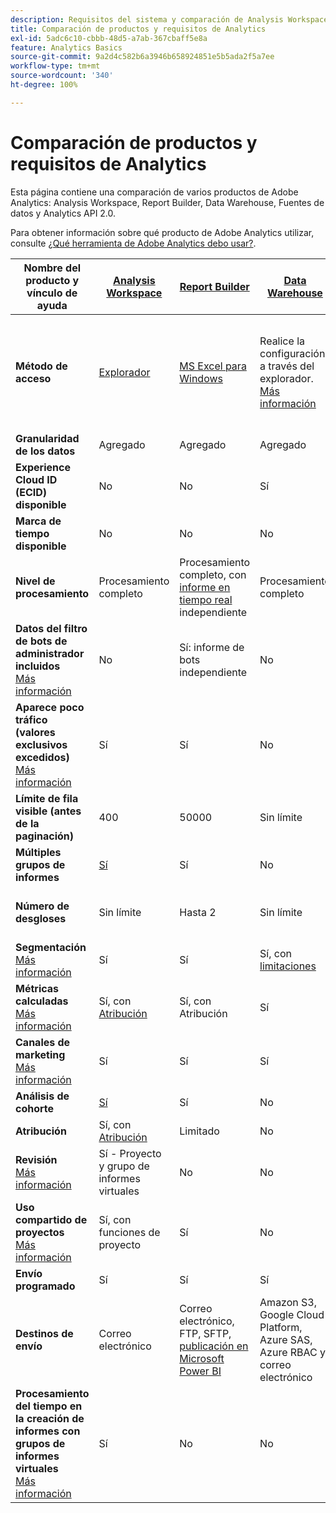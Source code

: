 ```yaml
---
description: Requisitos del sistema y comparación de Analysis Workspace, Report Builder, Data Warehouse, y Data Workbench
title: Comparación de productos y requisitos de Analytics
exl-id: 5adc6c10-cbbb-48d5-a7ab-367cbaff5e8a
feature: Analytics Basics
source-git-commit: 9a2d4c582b6a3946b658924851e5b5ada2f5a7ee
workflow-type: tm+mt
source-wordcount: '340'
ht-degree: 100%

---
```


# Comparación de productos y requisitos de Analytics

Esta página contiene una comparación de varios productos de Adobe Analytics: Analysis Workspace, Report Builder, Data Warehouse, Fuentes de datos y Analytics API 2.0.

Para obtener información sobre qué producto de Adobe Analytics utilizar, consulte [¿Qué herramienta de Adobe Analytics debo usar?](/help/analyze/get-started/which-analytics-tool.md).

| Nombre del producto y vínculo de ayuda | [Analysis Workspace](/help/analyze/analysis-workspace/home.md) | [Report Builder](/help/analyze/report-builder/rb-overview.md) | [Data Warehouse](/help/export/data-warehouse/data-warehouse.md) | [Archivo de fuentes de datos](/help/export/analytics-data-feed/data-feed-overview.md) | [API de Analytics 2.0](https://www.adobe.io/apis/experiencecloud/analytics/docs.html) |
|---|---|---|---|---|---|
| **Método de acceso** | [Explorador](/help/analyze/get-started/sys-reqs.md) | [MS Excel para Windows](/help/analyze/legacy-report-builder/setup/system-requirements.md) | Realice la configuración a través del explorador. [Más información](/help/analyze/get-started/sys-reqs.md) | Realice la configuración a través del explorador. [Más información](/help/export/analytics-data-feed/data-feed-overview.md) | Herramientas de API de RESTful. Inicie sesión con las credenciales de Adobe Developer. [Más información](https://developer.adobe.com/analytics-apis/docs/2.0/) |
| **Granularidad de los datos** | Agregado | Agregado | Agregado | Visita individual | Agregado |
| **Experience Cloud ID (ECID) disponible** | No | No | Sí | Sí | No |
| **Marca de tiempo disponible** | No | No | No | Sí | No |
| **Nivel de procesamiento** | Procesamiento completo | Procesamiento completo, con [informe en tiempo real](/help/admin/admin/c-manage-report-suites/c-edit-report-suites/realtime/realtime.md) independiente | Procesamiento completo | Procesamiento completo | Procesamiento completo |
| **Datos del filtro de bots de administrador incluidos** <br> [Más información](/help/admin/admin/c-manage-report-suites/c-edit-report-suites/general/bot-removal/bot-removal.md) | No | Sí: informe de bots independiente | No | No | No |
| **Aparece poco tráfico (valores exclusivos excedidos)** <br> [Más información](/help/technotes/low-traffic.md) | Sí | Sí | No | No | Sí |
| **Límite de fila visible (antes de la paginación)** | 400 | 50000 | Sin límite | Sin límite | 50000 |
| **Múltiples grupos de informes** | [Sí](/help/analyze/analysis-workspace/build-workspace-project/multiple-report-suites.md) | Sí | No | Sí | No | Sí |
| **Número de desgloses** | Sin límite | Hasta 2 | Sin límite | Sin límite | Sin límite, ejecutar en varias consultas |
| **Segmentación** <br> [Más información](/help/components/segmentation/segmentation-workflow/seg-workflow.md) | Sí | Sí | Sí, con [limitaciones](/help/components/segmentation/seg-reference/seg-compatibility.md) | No | Sí |
| **Métricas calculadas** <br> [Más información](/help/components/c-calcmetrics/cm-overview.md) | Sí, con [Atribución](/help/analyze/analysis-workspace/attribution/overview.md) | Sí, con Atribución | Sí | No | Sí, con [Atribución](/help/analyze/analysis-workspace/attribution/overview.md) |
| **Canales de marketing** <br> [Más información](/help/components/c-marketing-channels/c-getting-started-mchannel.md) | Sí | Sí | Sí | Sí, [va_finder, va_closer](/help/export/analytics-data-feed/c-df-contents/datafeeds-reference.md) | Sí |
| **Análisis de cohorte** | [Sí](/help/analyze/analysis-workspace/visualizations/cohort-table/cohort-analysis.md) | Sí | No | No | No |
| **Atribución** | Sí, con [Atribución](/help/analyze/analysis-workspace/attribution/overview.md) | Limitado | No | No | Sí, con [Atribución](/help/analyze/analysis-workspace/attribution/overview.md) | No |
| **Revisión** <br> [Más información](/help/analyze/analysis-workspace/curate-share/curate.md) | Sí - Proyecto y grupo de informes virtuales | No | No | No | Sí. Solo grupo de informes virtuales |
| **Uso compartido de proyectos** <br> [Más información](/help/analyze/analysis-workspace/curate-share/share-projects.md) | Sí, con funciones de proyecto | Sí | No | No | No |
| **Envío programado** | Sí | Sí | Sí | Sí | No |
| **Destinos de envío** | Correo electrónico | Correo electrónico, FTP, SFTP, [publicación en Microsoft Power BI](/help/analyze/legacy-report-builder/c-publish-power-bi/power-bi.md) | Amazon S3, Google Cloud Platform, Azure SAS, Azure RBAC y correo electrónico | Amazon S3, Azure RBAC, Azure SAS y Google Cloud Platform | - |
| **Procesamiento del tiempo en la creación de informes con grupos de informes virtuales** <br> [Más información](/help/components/vrs/vrs-report-time-processing.md) | Sí | No | No | No | Sí |
